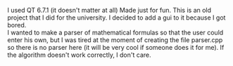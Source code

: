 I used QT 6.7.1 (it doesn't matter at all)
Made just for fun. This is an old project that I did for the university. I decided to add a gui to it because I got bored.  
I wanted to make a parser of mathematical formulas so that the user could enter his own, but I was tired at the moment of creating the file parser.cpp so there is no parser here (it will be very cool if someone does it for me).
If the algorithm doesn't work correctly, I don't care.
